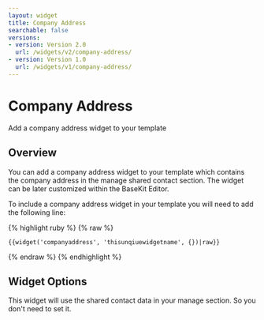 ```yaml
---
layout: widget
title: Company Address
searchable: false
versions:
- version: Version 2.0
  url: /widgets/v2/company-address/
- version: Version 1.0
  url: /widgets/v1/company-address/
---
```


# Company Address

Add a company address widget to your template

## Overview
You can add a company address widget to your template which contains the company address in the manage shared contact section. The widget can be later customized within the BaseKit Editor.

To include a company address widget in your template you will need to add the following line:

{% highlight ruby %}
{% raw %}

	{{widget('companyaddress', 'thisunqiuewidgetname', {})|raw}}

{% endraw %}
{% endhighlight %}

## Widget Options

This widget will use the shared contact data in your manage section. So you don't need to set it.
